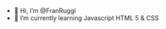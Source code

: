- 👋 Hi, I’m @FranRuggi
- 🌱 I’m currently learning Javascript HTML 5 & CSS

<!---
FranRuggi/FranRuggi is a ✨ special ✨ repository because its `README.md` (this file) appears on your GitHub profile.
You can click the Preview link to take a look at your changes.
--->
